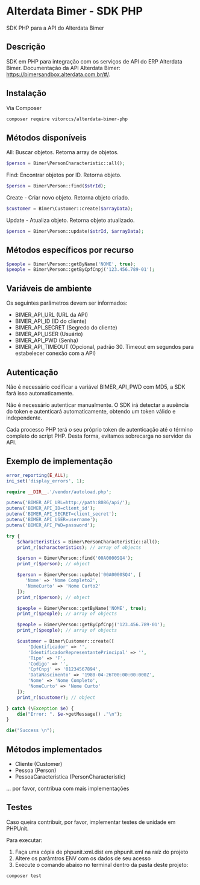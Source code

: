 # Alterdata Bimer - SDK PHP
SDK PHP para a API do Alterdata Bimer


## Descrição
SDK em PHP para integração com os serviços de API do ERP Alterdata Bimer.
Documentação da API Alterdata Bimer: https://bimersandbox.alterdata.com.br/#/.


## Instalação
Via Composer
```bash
composer require vitorccs/alterdata-bimer-php
```


## Métodos disponíveis
All: Buscar objetos. Retorna array de objetos.
```php
$person = Bimer\PersonCharacteristic::all();
```

Find: Encontrar objetos por ID. Retorna objeto.
```php
$person = Bimer\Person::find($strId);
```

Create - Criar novo objeto. Retorna objeto criado.
```php
$customer = Bimer\Customer::create($arrayData);
```

Update - Atualiza objeto. Retorna objeto atualizado.
```php
$person = Bimer\Person::update($strId, $arrayData);
```

## Métodos específicos por recurso
```php
$people = Bimer\Person::getByName('NOME', true);
$people = Bimer\Person::getByCpfCnpj('123.456.789-01');
```

## Variáveis de ambiente
Os seguintes parâmetros devem ser informados:
* BIMER_API_URL (URL da API)
* BIMER_API_ID (ID do cliente)
* BIMER_API_SECRET (Segredo do cliente)
* BIMER_API_USER (Usuário)
* BIMER_API_PWD (Senha)
* BIMER_API_TIMEOUT (Opcional, padrão 30. Timeout em segundos para estabelecer conexão com a API)


## Autenticação
Não é necessário codificar a variável BIMER_API_PWD com MD5, a SDK fará isso automaticamente.

Não é necessário autenticar manualmente. O SDK irá detectar a ausência do token e autenticará automaticamente, obtendo um token válido e independente.

Cada processo PHP terá o seu próprio token de autenticação até o término completo do script PHP. Desta forma, evitamos sobrecarga no servidor da API.


## Exemplo de implementação

```php
error_reporting(E_ALL);
ini_set('display_errors', 1);

require __DIR__.'/vendor/autoload.php';

putenv('BIMER_API_URL=http://path:8086/api/');
putenv('BIMER_API_ID=client_id');
putenv('BIMER_API_SECRET=client_secret');
putenv('BIMER_API_USER=username');
putenv('BIMER_API_PWD=password');

try {
    $characteristics = Bimer\PersonCharacteristic::all();
    print_r($characteristics); // array of objects

    $person = Bimer\Person::find('00A0000SQ4');
    print_r($person); // object

    $person = Bimer\Person::update('00A0000SQ4', [
       'Nome' => 'Nome Completo2',
       'NomeCurto' => 'Nome Curto2'
    ]);
    print_r($person); // object

    $people = Bimer\Person::getByName('NOME', true);
    print_r($people); // array of objects

    $people = Bimer\Person::getByCpfCnpj('123.456.789-01');
    print_r($people); // array of objects

    $customer = Bimer\Customer::create([
        'Identificador' => '',
        'IdentificadorRepresentantePrincipal' => '',
        'Tipo' => 'F',
        'Codigo' => '',
        'CpfCnpj' => '01234567894',
        'DataNascimento' => '1980-04-26T00:00:00:000Z',
        'Nome' => 'Nome Completo',
        'NomeCurto' => 'Nome Curto'
    ]);
    print_r($customer); // object

} catch (\Exception $e) {
    die("Error: ". $e->getMessage() ."\n");
}

die("Success \n");
```


## Métodos implementados
* Cliente (Customer)
* Pessoa (Person)
* PessoaCaracteristica (PersonCharacteristic)

... por favor, contribua com mais implementações


## Testes
Caso queira contribuir, por favor, implementar testes de unidade em PHPUnit.

Para executar:
1) Faça uma cópia de phpunit.xml.dist em phpunit.xml na raíz do projeto
2) Altere os parâmtros ENV com os dados de seu acesso
3) Execute o comando abaixo no terminal dentro da pasta deste projeto:

```bash
composer test
```
